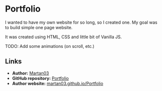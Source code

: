 # Portfolio

I wanted to have my own website for so long, so I created one. My goal was to build simple one page website.

It was created using HTML, CSS and little bit of Vanilla JS.

TODO:
Add some animations (on scroll, etc.)

## Links

- **Author:** [Martan03](https://github.com/Martan03)
- **GitHub repository:** [Portfolio](https://github.com/Martan03/Portfolio)
- **Author website:** [martan03.github.io/Portfolio](https://martan03.github.io/Portfolio/)
